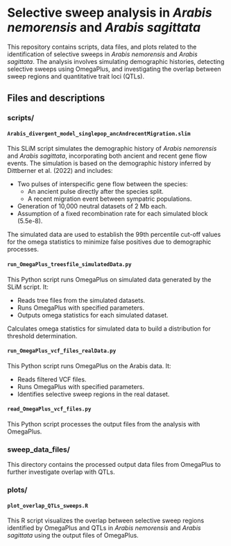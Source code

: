 # Selective sweep analysis in *Arabis nemorensis* and *Arabis sagittata*

This repository contains scripts, data files, and plots related to the identification of selective sweeps in *Arabis nemorensis* and *Arabis sagittata*. The analysis involves simulating demographic histories, detecting selective sweeps using OmegaPlus, and investigating the overlap between sweep regions and quantitative trait loci (QTLs).

## Files and descriptions

### scripts/

#### `Arabis_divergent_model_singlepop_ancAndrecentMigration.slim`

This SLiM script simulates the demographic history of *Arabis nemorensis* and *Arabis sagittata*, incorporating both ancient and recent gene flow events. 
The simulation is based on the demographic history inferred by Dittberner et al. (2022) and includes:

- Two pulses of interspecific gene flow between the species:
  - An ancient pulse directly after the species split.
  - A recent migration event between sympatric populations.
- Generation of 10,000 neutral datasets of 2 Mb each.
- Assumption of a fixed recombination rate for each simulated block (5.5e-8).

The simulated data are used to establish the 99th percentile cut-off values for the omega statistics to minimize false positives due to demographic processes.

#### `run_OmegaPlus_treesfile_simulatedData.py`

This Python script runs OmegaPlus on simulated data generated by the SLiM script. It:

- Reads tree files from the simulated datasets.
- Runs OmegaPlus with specified parameters.
- Outputs omega statistics for each simulated dataset.

Calculates omega statistics for simulated data to build a distribution for threshold determination.

#### `run_OmegaPlus_vcf_files_realData.py`

This Python script runs OmegaPlus on the Arabis data. It:

- Reads filtered VCF files.
- Runs OmegaPlus with specified parameters.
- Identifies selective sweep regions in the real dataset.

#### `read_OmegaPlus_vcf_files.py`

This Python script processes the output files from the analysis with OmegaPlus. 

### sweep_data_files/

This directory contains the processed output data files from OmegaPlus to further investigate overlap with QTLs.

### plots/

#### `plot_overlap_QTLs_sweeps.R`

This R script visualizes the overlap between selective sweep regions identified by OmegaPlus and QTLs in *Arabis nemorensis* and *Arabis sagittata* using the output files of OmegaPlus.
